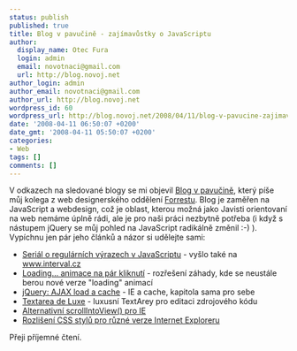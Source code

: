 ```yaml
---
status: publish
published: true
title: Blog v pavučině - zajímavůstky o JavaScriptu
author:
  display_name: Otec Fura
  login: admin
  email: novotnaci@gmail.com
  url: http://blog.novoj.net
author_login: admin
author_email: novotnaci@gmail.com
author_url: http://blog.novoj.net
wordpress_id: 60
wordpress_url: http://blog.novoj.net/2008/04/11/blog-v-pavucine-zajimavustky-o-javascriptu/
date: '2008-04-11 06:50:07 +0200'
date_gmt: '2008-04-11 05:50:07 +0200'
categories:
- Web
tags: []
comments: []
---
```

<p>V odkazech na sledované blogy se mi objevil <a href="http://pavucina.webmark.cz/" target="_new">Blog v pavučině</a>, který píše můj kolega z web designerského oddělení <a href="http://www.fg.cz" target="_new">Forrestu</a>. Blog je zaměřen na JavaScript a webdesign, což je oblast, kterou možná jako Javisti orientovaní na web nemáme úplně rádi, ale je pro naši práci nezbytně potřeba (i když s nástupem jQuery se můj pohled na JavaScript radikálně změnil :-) ). Vypíchnu jen pár jeho článků a názor si udělejte sami:</p>
<ul>
<li><a href="http://pavucina.webmark.cz/tema/regularni-vyrazy/" target="_new">Seriál o regulárních výrazech v JavaScriptu</a> - vyšlo také na <a href="http://interval.cz/clanky/regularni-vyrazy-a-javascript-uvod/" target="_new">www.interval.cz</a></li>
<li><a href="http://pavucina.webmark.cz/35/loading-animace-na-par-kliknuti" target="_new">Loading... animace na pár kliknutí</a> - rozřešení záhady, kde se neustále berou nové verze "loading" animací</li>
<li><a href="http://pavucina.webmark.cz/36/jquery-ajax-load-a-cache" target="_new">jQuery: AJAX load a cache</a> - IE a cache, kapitola sama pro sebe</li>
<li><a href="http://pavucina.webmark.cz/33/textarea-de-luxe" target="_new">Textarea de Luxe</a> - luxusní TextArey pro editaci zdrojového kódu</li>
<li><a href="http://pavucina.webmark.cz/28/alternativni-scrollintoview-pro-ie" target="_new">Alternativní scrollIntoView() pro IE</a></li>
<li><a href="http://pavucina.webmark.cz/19/css-hacky-pro-ruzne-verze-internet-exploreru" target="_new">Rozlišení CSS stylů pro různé verze Internet Exploreru</a></li>
</ul>
<p>Přeji příjemné čtení.</p>
